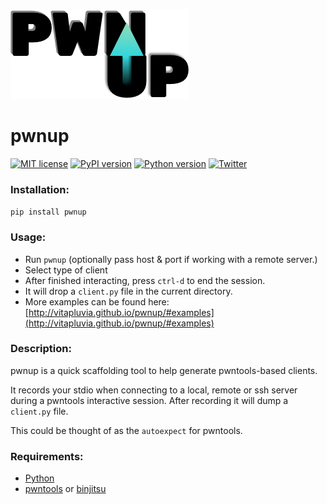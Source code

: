![PWNUP](./pwnup.png)

# pwnup


[![MIT license](http://img.shields.io/badge/license-MIT-brightgreen.svg)](http://opensource.org/licenses/MIT)
[![PyPI version](https://img.shields.io/pypi/v/pwnup.svg)](https://pypi.python.org/pypi/pwnup)
[![Python version](https://img.shields.io/pypi/pyversions/pwnup.svg)](https://pypi.python.org/pypi/pwnup)
[![Twitter](https://img.shields.io/badge/twitter-fadec0d3-4099FF.svg)](https://twitter.com/fadec0d3)


### Installation:

`pip install pwnup`

### Usage:

- Run `pwnup` (optionally pass host & port if working with a remote server.)
- Select type of client
- After finished interacting, press `ctrl-d` to end the session.
- It will drop a `client.py` file in the current directory.
- More examples can be found here: [http://vitapluvia.github.io/pwnup/#examples](http://vitapluvia.github.io/pwnup/#examples)

### Description:

pwnup is a quick scaffolding tool to help generate pwntools-based clients.

It records your stdio when connecting to a local, remote or ssh server during a pwntools interactive session.  After recording it will dump a `client.py` file.

This could be thought of as the `autoexpect` for pwntools.

### Requirements:
- [Python](https://www.python.org/)
- [pwntools](https://github.com/Gallopsled/pwntools) or [binjitsu](https://github.com/binjitsu/binjitsu)
